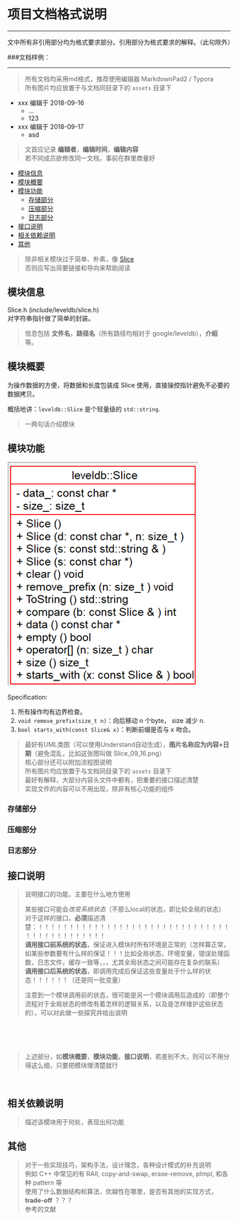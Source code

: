 # 项目文档格式说明
-----

文中所有非引用部分均为格式要求部分。引用部分为格式要求的解释。（此句除外）  

###文档样例：[]()

-----

>所有文档均采用md格式，推荐使用编辑器 MarkdownPad2 / Typora  
>所有图片均应放置于与文档同目录下的 `assets` 目录下   


- xxx 编辑于 2018-09-16
  - ...
  - 123
- xxx 编辑于 2018-09-17
  - asd

>文首应记录 **编辑者**，**编辑时间**，**编辑内容**    
>若不同成员欲修改同一文档，事前在群里商量好    


- [模块信息](#module_info)
- [模块概要](#module_in_brief)
- [模块功能](#module_function)
  - [存储部分](#storage)
  - [压缩部分](#compress)
  - [日志部分](#log)
- [接口说明](#interface_specification)
- [相关依赖说明](#dependency_specification)
- [其他](#other)

>除非相关模块过于简单、朴素，像   [Slice](https://github.com/rsy56640/read_and_analyse_levelDB/blob/master/architecture/DB/Slice%20-%202018-09-16%20-%20rsy.md)   
>否则应写出简要链接和导向来帮助阅读


<a id="module_info"></a>
## 模块信息

Slice.h (include/leveldb/slice.h)  
对字符串指针做了简单的封装。  

>信息包括 **文件名**，**路径名**（所有路径均相对于 google/leveldb），**介绍** 等。

<a id="module_in_brief"></a>
## 模块概要

为操作数据的方便，将数据和长度包装成 Slice 使用，直接操控指针避免不必要的数据拷贝。

概括地讲：`leveldb::Slice` 是个轻量级的 `std::string`.

>一两句话介绍模块


<a id="module_function"></a>
## 模块功能

![Slice_09_16](../architecture/DB/assets/Slice_09_16.png)

Specification:

1. 所有操作均有边界检查。
2. `void remove_prefix(size_t n)`：向后移动 n 个byte， size 减少 n.
3. `bool starts_with(const Slice& x)`：判断前缀是否与 x 吻合。


>最好有UML类图（可以使用Understand自动生成），**图片名称应为内容+日期**（避免混乱，比如这张图叫做 Slice_09_16.png）   
>核心部分还可以附加流程图说明   
>所有图片均应放置于与文档同目录下的 `assets` 目录下   
>最好有解释，大部分内容头文件中都有，把重要的接口描述清楚   
>实现文件的内容可以不用出现，除非有核心功能的组件  

<a id="storage"></a>
### 存储部分

<a id="compress"></a>
### 压缩部分

<a id="log"></a>
### 日志部分


<a id="interface_specification"></a>
## 接口说明

>说明接口的功能，主要在什么地方使用     
>
>某些接口可能会*改变系统状态*（不那么local的状态，即比较全局的状态）   
>对于这样的接口，**必须**描述清楚：！！！！！！！！！！！！！！！！！！！！！！！！！！！！！！！！！！！！！！！！！！！！   
>**调用接口前系统的状态**，保证进入模块时所有环境是正常的（怎样算正常，如某些参数要有什么样的保证！！！比如全局状态，环境变量，错误处理函数，日志文件，缓存一致等，，，尤其全局状态之间可能存在复杂的联系）   
>**调用接口后系统的状态**，即调用完成后保证这些变量处于什么样的状态！！！！！！（还是同一批变量）     
>
>注意到一个模块调用前的状态，很可能是另一个模块调用后造成的（即整个流程对于全局状态的修改有着怎样的逻辑关系，以及是怎样维护这些状态的），可以对此做一些探究并给出说明


&nbsp;    
&nbsp;    
&nbsp;    

>上述部分，如**模块概要**，**模块功能**，**接口说明**，若差别不大，则可以不用分得这么细，只要把模块理清楚就行  

&nbsp;    


<a id="dependency_specification"></a>
## 相关依赖说明

>描述该模块用于何处，表现出何功能   


<a id="other"></a>
## 其他

>对于一些实现技巧，架构手法，设计理念，各种设计模式的补充说明   
>例如 C++ 中常见的有 RAII, copy-and-swap, erase-remove, pImpl, 和各种 pattern 等   
>使用了什么数据结构和算法，优越性在哪里，是否有其他的实现方式，**trade-off** ？？？    
>参考的文献

